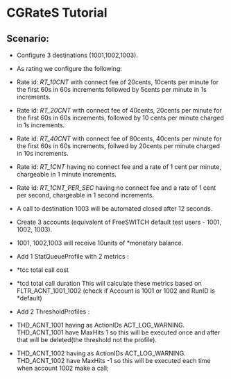 CGRateS Tutorial
================

Scenario:
---------

- Configure 3 destinations (1001,1002,1003).
- As rating we configure the following:

 - Rate id: *RT_10CNT* with connect fee of 20cents, 10cents per minute for the first 60s in 60s increments followed by 5cents per minute in 1s increments.
 - Rate id: *RT_20CNT* with connect fee of 40cents, 20cents per minute for the first 60s in 60s increments, followed by 10 cents per minute charged in 1s increments.
 - Rate id: *RT_40CNT* with connect fee of 80cents, 40cents per minute for the first 60s in 60s increments, follwed by 20cents per minute charged in 10s increments.
 - Rate id: *RT_1CNT* having no connect fee and a rate of 1 cent per minute, chargeable in 1 minute increments.
 - Rate id: *RT_1CNT_PER_SEC* having no connect fee and a rate of 1 cent per second, chargeable in 1 second increments.

- A call to destination 1003 will be automated closed after 12 seconds.

- Create 3 accounts (equivalent of FreeSWITCH default test users - 1001, 1002, 1003).
 
 - 1001, 1002,1003 will receive 10units of *monetary balance.


- Add 1 StatQueueProfile with 2 metrics :
 - *tcc total call cost 
 - *tcd total call duration 
 This will calculate these metrics based on FLTR_ACNT_1001_1002 (check if Account is 1001 or 1002 and RunID is *default)


- Add 2 ThresholdProfiles : 
 - THD_ACNT_1001 having as ActionIDs ACT_LOG_WARNING. THD_ACNT_1001 have MaxHits 1 so this will be executed once and after that will be deleted(the threshold not the profile).
 - THD_ACNT_1002 having as ActionIDs ACT_LOG_WARNING. THD_ACNT_1002 have MaxHits -1 so this will be executed each time when account 1002 make a call;